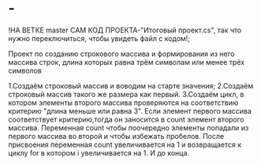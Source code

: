 # -


!НА ВЕТКЕ master САМ КОД ПРОЕКТА-"Итоговый проект.cs", так что нужно переключиться, чтобы увидеть файл с кодом!;



Проект по созданию строкового массива и формирования из него массива строк, длина которых  равна трём символам или менее трёх символов 

1.Создаём строковый массив и воводим на старте значения;
2.Создаём строковый массив такого же размера как первый.
3.Создаём цикл, в котором элементы второго массива проверяются на соответствию критерию "длина меньше или равна 3". Если элемент первого массива соответствует критерию,тогда он заносится в count элемент второго массива. Переменная count чтобы поочередно элементы попадали из первого массива во второй и чтобы избежать пробелов. После присвоения  переменная count увеличивается на 1 и возвращается к циклу for в котором i увеличивается на 1. И до конца.
